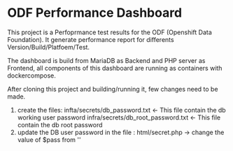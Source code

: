 # ODF Performance Dashboard

This project is a Perfoprmance test results for the ODF (Openshift Data Foundation).
It generate performance report for differents Version/Build/Platfoem/Test.

The dashboard is build from MariaDB as Backend and PHP server as Frontend, all components of this dashboard
are running as containers with dockercompose.

After cloning this project and building/running it, few changes need to be made.

1. create the files: 
    infta/secrets/db_password.txt        <- This file contain the db working user password
    infra/secrets/db_root_password.txt   <- This file contain the db root password
2. update the DB user password in the file :
    html/secret.php   -> change the value of $pass from ''